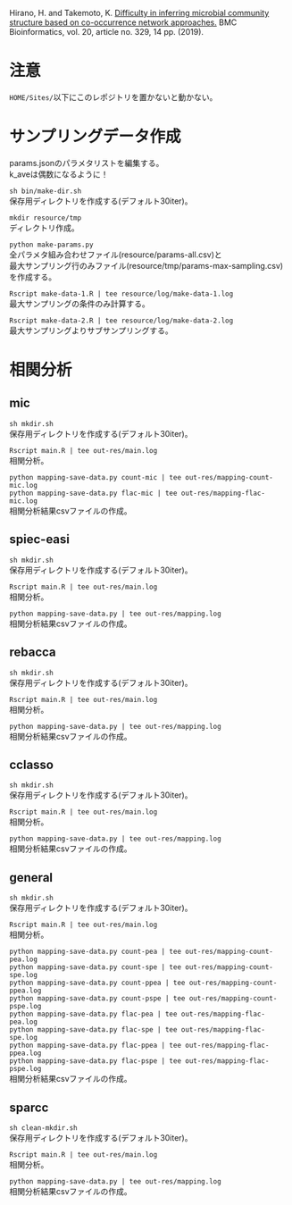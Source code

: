 Hirano, H. and Takemoto, K. [Difficulty in inferring microbial community structure based on co-occurrence network approaches.](https://bmcbioinformatics.biomedcentral.com/articles/10.1186/s12859-019-2915-1) BMC Bioinformatics, vol. 20, article no. 329, 14 pp. (2019).

# 注意

`HOME/Sites/`以下にこのレポジトリを置かないと動かない。

# サンプリングデータ作成

params.jsonのパラメタリストを編集する。  
k_aveは偶数になるように！

`sh bin/make-dir.sh`  
保存用ディレクトリを作成する(デフォルト30iter)。

`mkdir resource/tmp`  
ディレクトリ作成。

`python make-params.py`  
全パラメタ組み合わせファイル(resource/params-all.csv)と  
最大サンプリング行のみファイル(resource/tmp/params-max-sampling.csv)を作成する。

`Rscript make-data-1.R | tee resource/log/make-data-1.log`  
最大サンプリングの条件のみ計算する。

`Rscript make-data-2.R | tee resource/log/make-data-2.log`  
最大サンプリングよりサブサンプリングする。


# 相関分析

## mic

`sh mkdir.sh`  
保存用ディレクトリを作成する(デフォルト30iter)。  

`Rscript main.R | tee out-res/main.log`  
相関分析。

`python mapping-save-data.py count-mic | tee out-res/mapping-count-mic.log`  
`python mapping-save-data.py flac-mic | tee out-res/mapping-flac-mic.log`  
相関分析結果csvファイルの作成。

## spiec-easi

`sh mkdir.sh`  
保存用ディレクトリを作成する(デフォルト30iter)。  

`Rscript main.R | tee out-res/main.log`  
相関分析。

`python mapping-save-data.py | tee out-res/mapping.log`  
相関分析結果csvファイルの作成。

## rebacca

`sh mkdir.sh`  
保存用ディレクトリを作成する(デフォルト30iter)。

`Rscript main.R | tee out-res/main.log`  
相関分析。

`python mapping-save-data.py | tee out-res/mapping.log`  
相関分析結果csvファイルの作成。

## cclasso

`sh mkdir.sh`  
保存用ディレクトリを作成する(デフォルト30iter)。

`Rscript main.R | tee out-res/main.log`  
相関分析。

`python mapping-save-data.py | tee out-res/mapping.log`  
相関分析結果csvファイルの作成。

## general

`sh mkdir.sh`  
保存用ディレクトリを作成する(デフォルト30iter)。

`Rscript main.R | tee out-res/main.log`  
相関分析。

`python mapping-save-data.py count-pea | tee out-res/mapping-count-pea.log`  
`python mapping-save-data.py count-spe | tee out-res/mapping-count-spe.log`  
`python mapping-save-data.py count-ppea | tee out-res/mapping-count-ppea.log`  
`python mapping-save-data.py count-pspe | tee out-res/mapping-count-pspe.log`  
`python mapping-save-data.py flac-pea | tee out-res/mapping-flac-pea.log`  
`python mapping-save-data.py flac-spe | tee out-res/mapping-flac-spe.log`  
`python mapping-save-data.py flac-ppea | tee out-res/mapping-flac-ppea.log`  
`python mapping-save-data.py flac-pspe | tee out-res/mapping-flac-pspe.log`  
相関分析結果csvファイルの作成。

## sparcc

`sh clean-mkdir.sh`  
保存用ディレクトリを作成する(デフォルト30iter)。

`Rscript main.R | tee out-res/main.log`  
相関分析。

`python mapping-save-data.py | tee out-res/mapping.log`  
相関分析結果csvファイルの作成。  
